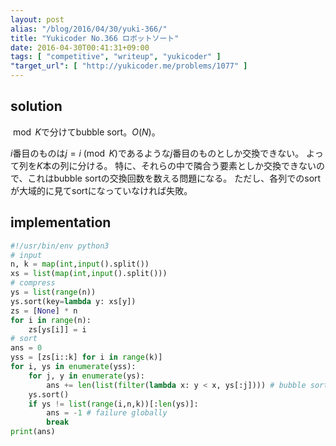 ```yaml
---
layout: post
alias: "/blog/2016/04/30/yuki-366/"
title: "Yukicoder No.366 ロボットソート"
date: 2016-04-30T00:41:31+09:00
tags: [ "competitive", "writeup", "yukicoder" ]
"target_url": [ "http://yukicoder.me/problems/1077" ]
---
```


## solution

$\bmod K$で分けてbubble sort。$O(N)$。

$i$番目のものは$j = i \pmod K$であるような$j$番目のものとしか交換できない。
よって列を$K$本の列に分ける。
特に、それらの中で隣合う要素としか交換できないので、これはbubble sortの交換回数を数える問題になる。
ただし、各列でのsortが大域的に見てsortになっていなければ失敗。

## implementation

``` python
#!/usr/bin/env python3
# input
n, k = map(int,input().split())
xs = list(map(int,input().split()))
# compress
ys = list(range(n))
ys.sort(key=lambda y: xs[y])
zs = [None] * n
for i in range(n):
    zs[ys[i]] = i
# sort
ans = 0
yss = [zs[i::k] for i in range(k)]
for i, ys in enumerate(yss):
    for j, y in enumerate(ys):
        ans += len(list(filter(lambda x: y < x, ys[:j]))) # bubble sort locally
    ys.sort()
    if ys != list(range(i,n,k))[:len(ys)]:
        ans = -1 # failure globally
        break
print(ans)
```
